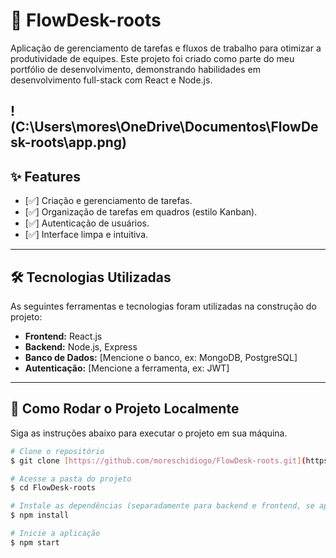 # 🚀 FlowDesk-roots

Aplicação de gerenciamento de tarefas e fluxos de trabalho para otimizar a produtividade de equipes. Este projeto foi criado como parte do meu portfólio de desenvolvimento, demonstrando habilidades em desenvolvimento full-stack com React e Node.js.

!(C:\Users\mores\OneDrive\Documentos\FlowDesk-roots\app.png)
---

## ✨ Features

* [✅] Criação e gerenciamento de tarefas.
* [✅] Organização de tarefas em quadros (estilo Kanban).
* [✅] Autenticação de usuários.
* [✅] Interface limpa e intuitiva.

---

## 🛠️ Tecnologias Utilizadas

As seguintes ferramentas e tecnologias foram utilizadas na construção do projeto:

* **Frontend:** React.js
* **Backend:** Node.js, Express
* **Banco de Dados:** [Mencione o banco, ex: MongoDB, PostgreSQL]
* **Autenticação:** [Mencione a ferramenta, ex: JWT]

---

## 🚀 Como Rodar o Projeto Localmente

Siga as instruções abaixo para executar o projeto em sua máquina.

```bash
# Clone o repositório
$ git clone [https://github.com/moreschidiogo/FlowDesk-roots.git](https://github.com/moreschidiogo/FlowDesk-roots.git)

# Acesse a pasta do projeto
$ cd FlowDesk-roots

# Instale as dependências (separadamente para backend e frontend, se aplicável)
$ npm install

# Inicie a aplicação
$ npm start